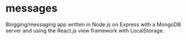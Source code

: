 messages
========

Blogging/messaging app written in Node.js on Express with a MongoDB server and using the React.js view framework with LocalStorage.
